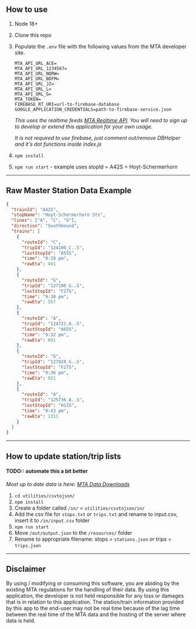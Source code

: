 ## How to use

1) Node 18+
1) Clone this repo
1) Populate the `.env` file with the following values from the MTA developer site.
    ```
    MTA_API_URL_ACE=
    MTA_API_URL_1234567=
    MTA_API_URL_NQRW=
    MTA_API_URL_BDFM=
    MTA_API_URL_JZ=
    MTA_API_URL_L=
    MTA_API_URL_G=
    MTA_TOKEN=
    FIREBASE_RT_URI=url-to-firebase-database
    GOOGLE_APPLICATION_CREDENTIALS=path-to-firebase-service.json
    ```
    *This uses the realtime feeds [MTA Realtime API](https://api.mta.info/#/subwayRealTimeFeeds). You will need to sign up to develop or extend this application for your own usage.*

    *It is not required to use firebase, just comment out/remove DBHelper and it's dot functions inside index.js*

1) `npm install`
1) `npm run start` - example uses stopId = A42S = Hoyt-Schermerhorn
---
## Raw Master Station Data Example
```json
{
  "trainId": "A42S",
  "stopName": "Hoyt-Schermerhorn Sts",
  "lines": ["A", "C", "G"],
  "direction": "Southbound",
  "trains": [
    {
      "routeId": "C",
      "tripId": "124100_C..S",
      "lastStopId": "A55S",
      "time": "9:28 pm",
      "rawEta": 441
    },
    {
      "routeId": "G",
      "tripId": "127100_G..S",
      "lastStopId": "F27S",
      "time": "9:30 pm",
      "rawEta": 557
    },
    {
      "routeId": "A",
      "tripId": "124721_A..S",
      "lastStopId": "A65S",
      "time": "9:32 pm",
      "rawEta": 691
    },
    {
      "routeId": "G",
      "tripId": "127920_G..S",
      "lastStopId": "F27S",
      "time": "9:36 pm",
      "rawEta": 921
    },
    {
      "routeId": "A",
      "tripId": "125736_A..S",
      "lastStopId": "H11S",
      "time": "9:43 pm",
      "rawEta": 1311
    }
  ]
}

```
---
## How to update station/trip lists

#### **TODO:**: automate this a bit better 
  *Most up to date data is here: [MTA Data Downloads](http://web.mta.info/developers/developer-data-terms.html#data)*
1) `cd utilities/csvtojson/`
1) `npm install`
1) Create a folder called `/in/` = `utilities/csvtojson/in/`
1) Add the csv file for `stops.txt` or `trips.txt` and rename to input.csv, insert it to `/in/input.csv` folder
1) `npm run start`
1) Move `/out/output.json` to the `/resources/` folder
1) Rename to appropriate filename: stops = `stations.json` or trips = `trips.json`
---
## Disclaimer
By using / modifying or consuming this software, you are abiding by the existing MTA regulations for the handling of their data. By using this application, the developer is not held responsible for any loss or damages that is in relation to this application. The station/train information provided by this app to the end-user may not be real time because of the lag time between the real time of the MTA data and the hosting of the server where data is held.